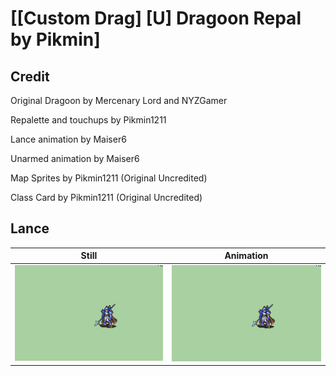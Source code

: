 # [\[Custom Drag\] \[U\] Dragoon Repal by Pikmin]

## Credit

Original Dragoon by Mercenary Lord and NYZGamer

Repalette and touchups by Pikmin1211

Lance animation by Maiser6

Unarmed animation by Maiser6

Map Sprites by Pikmin1211 (Original Uncredited)

Class Card by Pikmin1211 (Original Uncredited)

## Lance

| Still | Animation |
| :---: | :-------: |
| ![Lance still](./Lance_000.png) | ![Lance animation](./Lance.gif) |
